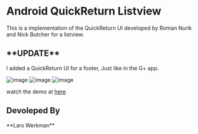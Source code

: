 <h1>Android QuickReturn Listview</h1>

This is a implementation of the QuickReturn UI developed by Roman Nurik and Nick Butcher for a listview. 

<h2>**UPDATE**</h2>
I added a QuickReturn UI for a footer, Just like in the G+ app.

![image](https://lh3.googleusercontent.com/-eBE7zTgSYqA/UMuRHF9DnQI/AAAAAAAAASI/TjEjeXlzZ-k//framed_device-2012-12-14-214259.png)
![image](https://lh5.googleusercontent.com/-W8po_yHXh8Y/UJQYJs5SDhI/AAAAAAAAAJQ/1NSAAtCUqAI//QuickReturnListView1.png)
![image](https://lh3.googleusercontent.com/-irOPY6vGZ_g/UJQYJrscGCI/AAAAAAAAAJM/0lWAyt8l_E0//QuickReturnListView2.png)

watch the demo at [here](http://youtu.be/Y5uBpe7T-GE)

<h2>Devoleped By</h2>
**Lars Werkman**